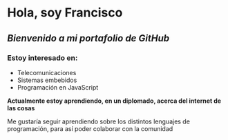 # Hola, soy Francisco

## _Bienvenido a mi portafolio de GitHub_

### Estoy interesado en:

- Telecomunicaciones
- Sistemas embebidos
- Programación en JavaScript

**Actualmente estoy aprendiendo, en un diplomado, acerca del internet de las cosas**

Me gustaría seguir aprendiendo sobre los distintos lenguajes de programación,
para así poder colaborar con la comunidad

